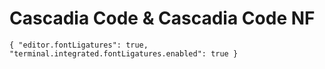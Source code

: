 # Cascadia Code & Cascadia Code NF

`
{
  "editor.fontLigatures": true,
`
`
  "terminal.integrated.fontLigatures.enabled": true
}
`
